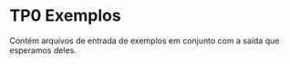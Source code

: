 TP0 Exemplos
=====

Contém arquivos de entrada de exemplos em conjunto com a saída que esperamos deles.

